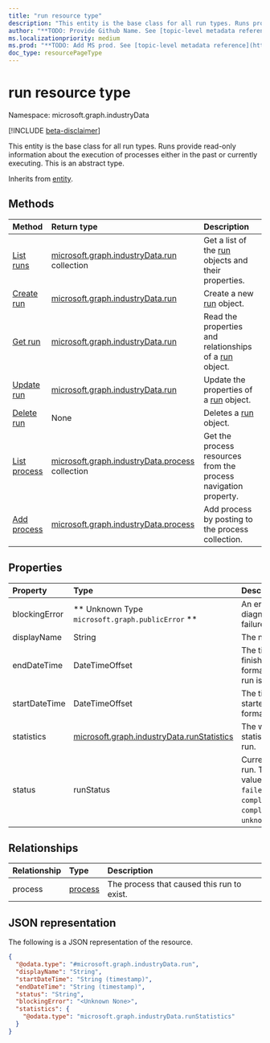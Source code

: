 ```yaml
---
title: "run resource type"
description: "This entity is the base class for all run types. Runs provide read-only information about the execution of processes either in the past or currently executing."
author: "**TODO: Provide Github Name. See [topic-level metadata reference](https://msgo.azurewebsites.net/add/document/guidelines/metadata.html#topic-level-metadata)**"
ms.localizationpriority: medium
ms.prod: "**TODO: Add MS prod. See [topic-level metadata reference](https://msgo.azurewebsites.net/add/document/guidelines/metadata.html#topic-level-metadata)**"
doc_type: resourcePageType
---
```


# run resource type

Namespace: microsoft.graph.industryData

[!INCLUDE [beta-disclaimer](../../includes/beta-disclaimer.md)]

This entity is the base class for all run types. Runs provide read-only information about the execution of processes either in the past or currently executing.
This is an abstract type.


Inherits from [entity](../resources/industrydata-entity.md).

## Methods
|Method|Return type|Description|
|:---|:---|:---|
|[List runs](../api/industrydata-run-list.md)|[microsoft.graph.industryData.run](../resources/industrydata-run.md) collection|Get a list of the [run](../resources/industrydata-run.md) objects and their properties.|
|[Create run](../api/industrydata-incomingflow-post-runs.md)|[microsoft.graph.industryData.run](../resources/industrydata-run.md)|Create a new [run](../resources/industrydata-run.md) object.|
|[Get run](../api/industrydata-run-get.md)|[microsoft.graph.industryData.run](../resources/industrydata-run.md)|Read the properties and relationships of a [run](../resources/industrydata-run.md) object.|
|[Update run](../api/industrydata-run-update.md)|[microsoft.graph.industryData.run](../resources/industrydata-run.md)|Update the properties of a [run](../resources/industrydata-run.md) object.|
|[Delete run](../api/industrydata-run-delete.md)|None|Deletes a [run](../resources/industrydata-run.md) object.|
|[List process](../api/industrydata-run-list-process.md)|[microsoft.graph.industryData.process](../resources/industrydata-process.md) collection|Get the process resources from the process navigation property.|
|[Add process](../api/industrydata-run-post-process.md)|[microsoft.graph.industryData.process](../resources/industrydata-process.md)|Add process by posting to the process collection.|

## Properties
|Property|Type|Description|
|:---|:---|:---|
|blockingError|** Unknown Type `microsoft.graph.publicError` **|An error object to diagnose critical failures in a run.|
|displayName|String|The name of the run.|
|endDateTime|DateTimeOffset|The time the run finished in ISO 8601 format, or null if the run is still in-progress.|
|startDateTime|DateTimeOffset|The time the run started in ISO 8601 format.|
|statistics|[microsoft.graph.industryData.runStatistics](../resources/industrydata-runstatistics.md)|The weakly-typed statistics log from the run.|
|status|runStatus|Current status of the run. The possible values are: `running`, `failed`, `completed`, `completedWithErrors`, `completedWithWarnings`, `unknownFutureValue`.|

## Relationships
|Relationship|Type|Description|
|:---|:---|:---|
|process|[process](../resources/industrydata-process.md)|The process that caused this run to exist.|

## JSON representation
The following is a JSON representation of the resource.
<!-- {
  "blockType": "resource",
  "keyProperty": "id",
  "@odata.type": "microsoft.graph.industryData.run",
  "baseType": "microsoft.graph.entity",
  "openType": false
}
-->
``` json
{
  "@odata.type": "#microsoft.graph.industryData.run",
  "displayName": "String",
  "startDateTime": "String (timestamp)",
  "endDateTime": "String (timestamp)",
  "status": "String",
  "blockingError": "<Unknown None>",
  "statistics": {
    "@odata.type": "microsoft.graph.industryData.runStatistics"
  }
}
```

